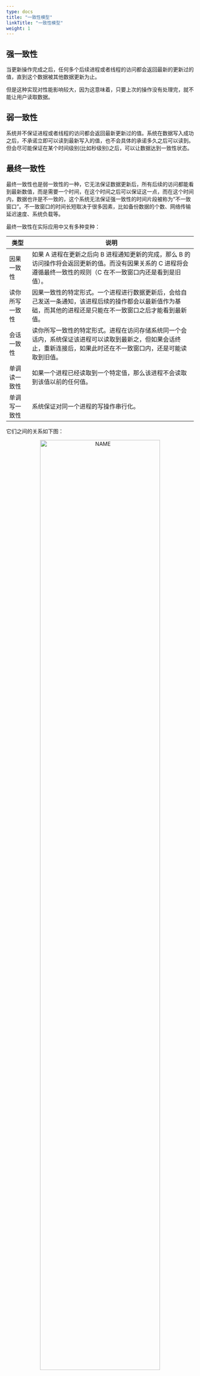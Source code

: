 ```yaml
---
type: docs
title: "一致性模型"
linkTitle: "一致性模型"
weight: 1
---
```


## 强一致性

当更新操作完成之后，任何多个后续进程或者线程的访问都会返回最新的更新过的值，直到这个数据被其他数据更新为止。

但是这种实现对性能影响较大，因为这意味着，只要上次的操作没有处理完，就不能让用户读取数据。

## 弱一致性

系统并不保证进程或者线程的访问都会返回最新更新过的值。系统在数据写入成功之后，不承诺立即可以读到最新写入的值，也不会具体的承诺多久之后可以读到。但会尽可能保证在某个时间级别(比如秒级别)之后，可以让数据达到一致性状态。

## 最终一致性

最终一致性也是弱一致性的一种，它无法保证数据更新后，所有后续的访问都能看到最新数值，而是需要一个时间，在这个时间之后可以保证这一点，而在这个时间内，数据也许是不一致的，这个系统无法保证强一致性的时间片段被称为“不一致窗口”。不一致窗口的时间长短取决于很多因素，比如备份数据的个数、网络传输延迟速度、系统负载等。

最终一致性在实际应用中又有多种变种：

| 类型           | 说明                                                         |
| -------------- | ------------------------------------------------------------ |
| 因果一致性     | 如果 A 进程在更新之后向 B 进程通知更新的完成，那么 B 的访问操作将会返回更新的值。而没有因果关系的 C 进程将会遵循最终一致性的规则（C 在不一致窗口内还是看到是旧值）。 |
| 读你所写一致性 | 因果一致性的特定形式。一个进程进行数据更新后，会给自己发送一条通知，该进程后续的操作都会以最新值作为基础，而其他的进程还是只能在不一致窗口之后才能看到最新值。 |
| 会话一致性     | 读你所写一致性的特定形式。进程在访问存储系统同一个会话内，系统保证该进程可以读取到最新之，但如果会话终止，重新连接后，如果此时还在不一致窗口内，还是可能读取到旧值。 |
| 单调读一致性   | 如果一个进程已经读取到一个特定值，那么该进程不会读取到该值以前的任何值。 |
| 单调写一致性   | 系统保证对同一个进程的写操作串行化。                         |

它们之间的关系如下图：

<div align="center"> <img src="https://infi-img.oss-cn-hangzhou.aliyuncs.com/img/consistency.png" style="display:block;width:80%;" alt="NAME" align=center /> </div>

